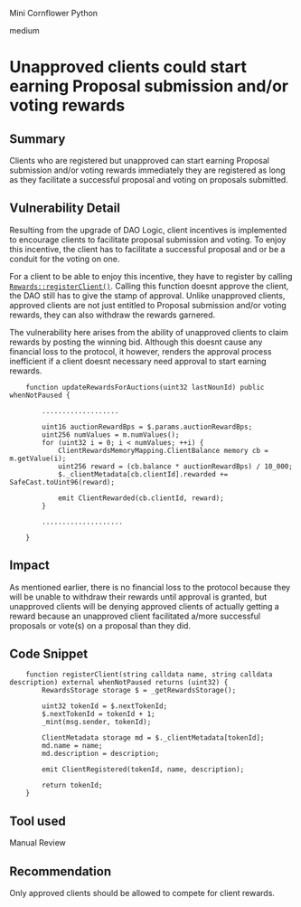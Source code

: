 Mini Cornflower Python

medium

# Unapproved clients could start earning Proposal submission and/or voting rewards

## Summary

Clients who are registered but unapproved can start earning Proposal submission and/or voting rewards immediately they are registered as long as they facilitate a successful proposal and voting on proposals submitted.

## Vulnerability Detail
Resulting from the upgrade of DAO Logic, client incentives is implemented to encourage clients to facilitate proposal submission and voting. To enjoy this incentive, the client has to facilitate a successful proposal and or be a conduit for the voting on one.

For a client to be able to enjoy this incentive, they have to register by calling [`Rewards::registerClient()`](https://github.com/sherlock-audit/2024-03-nouns-dao-2/blob/main/nouns-monorepo/packages/nouns-contracts/contracts/client-incentives/Rewards.sol#L187C1-L201C6). Calling this function doesnt approve the client, the DAO still has to give the stamp of approval. Unlike unapproved clients, approved clients are not just entitled to Proposal submission and/or voting rewards, they can also withdraw the rewards garnered.

The vulnerability here arises from the ability of unapproved clients to claim rewards by posting the winning bid. Although this doesnt cause any financial loss to the protocol, it however, renders the approval process inefficient if a client doesnt necessary need approval to start earning rewards.

```solidity
    function updateRewardsForAuctions(uint32 lastNounId) public whenNotPaused {

        ...................

        uint16 auctionRewardBps = $.params.auctionRewardBps;
        uint256 numValues = m.numValues();
        for (uint32 i = 0; i < numValues; ++i) {
            ClientRewardsMemoryMapping.ClientBalance memory cb = m.getValue(i);
            uint256 reward = (cb.balance * auctionRewardBps) / 10_000;
            $._clientMetadata[cb.clientId].rewarded += SafeCast.toUint96(reward);

            emit ClientRewarded(cb.clientId, reward);
        }

        ....................

    }
```

## Impact

As mentioned earlier, there is no financial loss to the protocol because they will be unable to withdraw their rewards until approval is granted, but unapproved clients will be denying approved clients of actually getting a reward because an unapproved client facilitated a/more successful proposals or vote(s) on a proposal than they did.

## Code Snippet

```solidity
    function registerClient(string calldata name, string calldata description) external whenNotPaused returns (uint32) {
        RewardsStorage storage $ = _getRewardsStorage();

        uint32 tokenId = $.nextTokenId;
        $.nextTokenId = tokenId + 1;
        _mint(msg.sender, tokenId);

        ClientMetadata storage md = $._clientMetadata[tokenId];
        md.name = name;
        md.description = description;

        emit ClientRegistered(tokenId, name, description);

        return tokenId;
    }
```

## Tool used

Manual Review

## Recommendation
Only approved clients should be allowed to compete for client rewards.